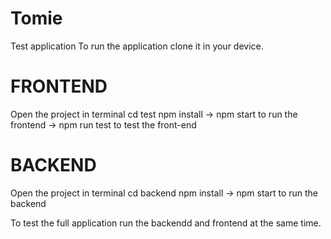 # Tomie

Test application
To run the application clone it in your device.
# FRONTEND 
Open the project in terminal
cd test
npm install
-> npm start to run the frontend
-> npm run test to test the front-end

# BACKEND
Open the project in terminal
cd backend
npm install
-> npm start to run the backend

To test the full application run the backendd and frontend at the same time.